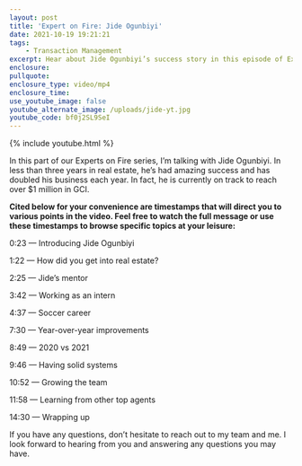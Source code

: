 ```yaml
---
layout: post
title: 'Expert on Fire: Jide Ogunbiyi'
date: 2021-10-19 19:21:21
tags:
    - Transaction Management
excerpt: Hear about Jide Ogunbiyi’s success story in this episode of Expert on Fire.
enclosure:
pullquote:
enclosure_type: video/mp4
enclosure_time:
use_youtube_image: false
youtube_alternate_image: /uploads/jide-yt.jpg
youtube_code: bf0j2SL9SeI
---
```

{% include youtube.html %}

In this part of our Experts on Fire series, I’m talking with Jide Ogunbiyi. In less than three years in real estate, he’s had amazing success and has doubled his business each year. In fact, he is currently on track to reach over $1 million in GCI.

**Cited below for your convenience are timestamps that will direct you to various points in the video. Feel free to watch the full message or use these timestamps to browse specific topics at your leisure:**

0:23 — Introducing Jide Ogunbiyi

1:22 — How did you get into real estate?

2:25 — Jide’s mentor

3:42 — Working as an intern

4:37 — Soccer career

7:30 — Year-over-year improvements

8:49 — 2020 vs 2021

9:46 — Having solid systems

10:52 — Growing the team

11:58 — Learning from other top agents

14:30 — Wrapping up

If you have any questions, don’t hesitate to reach out to my team and me. I look forward to hearing from you and answering any questions you may have.
